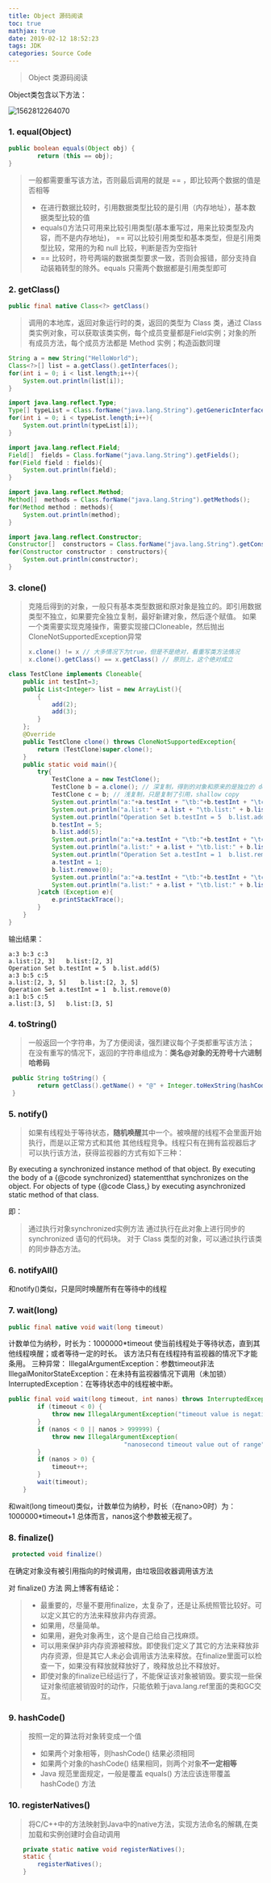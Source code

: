```yaml
---
title: Object 源码阅读
toc: true
mathjax: true
date: 2019-02-12 18:52:23
tags: JDK
categories: Source Code
---
```


> Object 类源码阅读

<!-- more -->

Object类包含以下方法：

![1562812264070](JDK_Learning_Object/1562812264070.png)

### 1. equal(Object) 

```java
public boolean equals(Object obj) {
        return (this == obj);
}
```

> 一般都需要重写该方法，否则最后调用的就是 == ，即比较两个数据的值是否相等
>
> + 在进行数据比较时，引用数据类型比较的是引用（内存地址），基本数据类型比较的值
> + equals()方法只可用来比较引用类型(基本重写过，用来比较类型及内容，而不是内存地址)， == 可以比较引用类型和基本类型，但是引用类型比较，常用的为和 null 比较，判断是否为空指针
> + == 比较时，符号两端的数据类型要求一致，否则会报错，部分支持自动装箱转型的除外。equals 只需两个数据都是引用类型即可

### 2. getClass()

```java
public final native Class<?> getClass()
```

> 调用的本地库，返回对象运行时的类，返回的类型为 Class 类，通过 Class 类实例对象，可以获取该类实例，每个成员变量都是Field实例；对象的所有成员方法，每个成员方法都是 Method 实例；构造函数同理

```java
String a = new String("HelloWorld");
Class<?>[] list = a.getClass().getInterfaces();
for(int i = 0; i < list.length;i++){
    System.out.println(list[i]);
}
```
```java
import java.lang.reflect.Type;
Type[] typeList = Class.forName("java.lang.String").getGenericInterfaces();
for(int i = 0; i < typeList.length;i++){
    System.out.println(typeList[i]);
}
```
```java
import java.lang.reflect.Field;
Field[]  fields = Class.forName("java.lang.String").getFields();
for(Field field : fields){
    System.out.println(field);
}
```
```java
import java.lang.reflect.Method;
Method[]  methods = Class.forName("java.lang.String").getMethods();
for(Method method : methods){
    System.out.println(method);
}
```
```java
import java.lang.reflect.Constructor;
Constructor[]  constructors = Class.forName("java.lang.String").getConstructors();
for(Constructor constructor : constructors){
    System.out.println(constructor);
}
```

### 3. clone() 

> 克隆后得到的对象，一般只有基本类型数据和原对象是独立的。即引用数据类型不独立，如果要完全独立复制，最好新建对象，然后逐个赋值。
> 如果一个类需要实现克隆操作，需要实现接口Cloneable，然后抛出CloneNotSupportedException异常
>
> ```java
> x.clone() != x // 大多情况下为true，但是不是绝对，看重写类方法情况
> x.clone().getClass() == x.getClass() // 原则上，这个绝对成立
> ```

```java
class TestClone implements Cloneable{
    public int testInt=3;
    public List<Integer> list = new ArrayList(){
        {
            add(2);
            add(3);
        }
    };
    @Override
    public TestClone clone() throws CloneNotSupportedException{
        return (TestClone)super.clone();
    }
    public static void main(){
        try{
            TestClone a = new TestClone();
            TestClone b = a.clone(); // 深复制，得到的对象和原来的是独立的 deep copy
            TestClone c = b; // 浅复制，只是复制了引用，shallow copy
            System.out.println("a:"+a.testInt + "\tb:"+b.testInt + "\tc:"+c.testInt);
            System.out.println("a.list:" + a.list + "\tb.list:" + b.list);
            System.out.println("Operation Set b.testInt = 5  b.list.add(5)");   
            b.testInt = 5;
            b.list.add(5);
            System.out.println("a:"+a.testInt + "\tb:"+b.testInt + "\tc:"+c.testInt);
            System.out.println("a.list:" + a.list + "\tb.list:" + b.list);
            System.out.println("Operation Set a.testInt = 1  b.list.remove(0)"); 
            a.testInt = 1;
            b.list.remove(0);
            System.out.println("a:"+a.testInt + "\tb:"+b.testInt + "\tc:"+c.testInt);
            System.out.println("a.list:" + a.list + "\tb.list:" + b.list);
        }catch (Exception e){
            e.printStackTrace();
        }
    }
}
```

输出结果：

```
a:3	b:3	c:3
a.list:[2, 3]	b.list:[2, 3]
Operation Set b.testInt = 5  b.list.add(5)
a:3	b:5	c:5
a.list:[2, 3, 5]	b.list:[2, 3, 5]
Operation Set a.testInt = 1  b.list.remove(0)
a:1	b:5	c:5
a.list:[3, 5]	b.list:[3, 5]
```

### 4. toString()

> 一般返回一个字符串，为了方便阅读，强烈建议每个子类都重写该方法；
> 在没有重写的情况下，返回的字符串组成为：**类名@对象的无符号十六进制哈希码**

```java
 public String toString() {
        return getClass().getName() + "@" + Integer.toHexString(hashCode());
 }
```

### 5. notify()

> 如果有线程处于等待状态，**随机唤醒**其中一个。被唤醒的线程不会里面开始执行，而是以正常方式和其他 其他线程竞争。线程只有在拥有监视器后才可以执行该方法，获得监视器的方式有如下三种：

By executing a synchronized instance method of that object.
By executing the body of a {@code synchronized} statementthat synchronizes on the object.
For objects of type {@code Class,} by executing asynchronized static method of that class.

即：

>  通过执行对象synchronized实例方法
> 通过执行在此对象上进行同步的 synchronized 语句的代码块。
> 对于 Class 类型的对象，可以通过执行该类的同步静态方法。

### 6. notifyAll()

和notify()类似，只是同时唤醒所有在等待中的线程

### 7. wait(long)

```java
public final native void wait(long timeout)
```

计数单位为纳秒，时长为：1000000*timeout 使当前线程处于等待状态，直到其他线程唤醒；或者等待一定的时长。
该方法只有在线程持有监视器的情况下才能条用。
三种异常：
IllegalArgumentException：参数timeout非法 IllegalMonitorStateException：在未持有监视器情况下调用（未加锁） InterruptedException：在等待状态中的线程被中断。

```java
public final void wait(long timeout, int nanos) throws InterruptedException {
        if (timeout < 0) {
            throw new IllegalArgumentException("timeout value is negative");
        }
        if (nanos < 0 || nanos > 999999) {
            throw new IllegalArgumentException(
                                "nanosecond timeout value out of range");
        }
        if (nanos > 0) {
            timeout++;
        }
        wait(timeout);
    }
```

和wait(long timeout)类似，计数单位为纳秒，时长（在nano>0时）为：1000000*timeout+1
总体而言，nanos这个参数被无视了。

### 8. finalize()

```java
 protected void finalize()
```

在确定对象没有被引用指向的时候调用，由垃圾回收器调用该方法

对 finalize() 方法 网上博客有结论：
>+  最重要的，尽量不要用finalize，太复杂了，还是让系统照管比较好。可以定义其它的方法来释放非内存资源。
>+  如果用，尽量简单。
>+  如果用，避免对象再生，这个是自己给自己找麻烦。
>+  可以用来保护非内存资源被释放。即使我们定义了其它的方法来释放非内存资源，但是其它人未必会调用该方法来释放。在finalize里面可以检查一下，如果没有释放就释放好了，晚释放总比不释放好。
>+  即使对象的finalize已经运行了，不能保证该对象被销毁。要实现一些保证对象彻底被销毁时的动作，只能依赖于java.lang.ref里面的类和GC交互。

### 9. hashCode()

> 按照一定的算法将对象转变成一个值
>
> + 如果两个对象相等，则hashCode() 结果必须相同
> + 如果两个对象的hashCode() 结果相同，则两个对象**不一定相等**
> +  Java 规范里面规定，一般是覆盖 equals() 方法应该连带覆盖 hashCode() 方法

###  10. registerNatives()

> 将C/C++中的方法映射到Java中的native方法，实现方法命名的解耦,在类加载和实例创建时会自动调用

```java
    private static native void registerNatives();
    static {
        registerNatives();
    }
```

